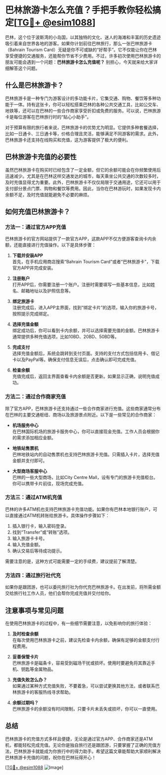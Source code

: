 # 巴林旅游卡怎么充值？手把手教你轻松搞定[[TG💪+ @esim1088](https://t.me/s/esim1088)]

巴林，这个位于波斯湾的小岛国，以其独特的文化、迷人的海滩和丰富的历史遗迹吸引着来自世界各地的游客。如果你计划前往巴林旅行，那么一张巴林旅游卡（Bahrain Tourism Card）无疑是你不可或缺的“好帮手”。它不仅能让你在巴林享受便捷的交通服务，还能帮你节省不少费用。不过，许多初次使用巴林旅游卡的朋友可能会遇到一个问题：**巴林旅游卡怎么充值呢？** 别担心，今天就来给大家详细解答这个问题。

## 什么是巴林旅游卡？

巴林旅游卡是一种专门为游客设计的多功能卡片，它集交通、购物、餐饮等多种功能于一体。持有这张卡，你可以轻松搭乘巴林的各种公共交通工具，比如公交车、地铁等，还可以在巴林的一些合作商家享受折扣或免费的服务。可以说，巴林旅游卡是每位游客在巴林旅行时的“贴心小助手”。

对于预算有限的旅行者来说，巴林旅游卡的优势尤为明显。它提供多种套餐选择，比如一日通卡、三日通卡等，价格合理且灵活，能够满足不同游客的需求。此外，巴林旅游卡还支持在线购买和充值，这为游客提供了极大的便利。

## 巴林旅游卡充值的必要性

虽然巴林旅游卡在购买时已经包含了一定金额，但它的余额可能会在你频繁使用后迅速减少。尤其是在巴林这样交通发达的城市，每天乘坐公共交通的次数较多时，及时充值显得尤为重要。此外，巴林旅游卡不仅仅局限于交通用途，它还可以用于支付部分景点门票、购物和餐饮等费用。因此，当你在巴林游玩时，如果发现卡内余额不足，及时充值就能避免不必要的麻烦。

## 如何充值巴林旅游卡？

### 方法一：通过官方APP充值

巴林旅游卡的官方网站提供了一款官方APP，这款APP不仅方便游客查询卡内余额，还能直接进行充值操作。以下是具体步骤：

1. **下载并安装APP**  
   首先，在手机应用商店搜索“Bahrain Tourism Card”或者“巴林旅游卡”，下载官方APP并完成安装。

2. **注册账户**  
   打开APP后，你需要注册一个账户。注册时需要填写一些基本信息，比如姓名、邮箱地址以及护照信息等。

3. **绑定旅游卡**  
   注册完成后，进入APP主界面，找到“绑定卡片”的选项，输入你的旅游卡号，按照提示完成绑定。

4. **选择充值金额**  
   绑定成功后，你可以看到卡内余额，并可以选择需要充值的金额。巴林旅游卡通常提供多种充值选项，比如10BD、20BD、50BD等。

5. **完成支付**  
   选择充值金额后，系统会跳转到支付页面。支持的支付方式包括信用卡、借记卡以及PayPal等。确保支付信息无误后，点击确认即可完成充值。

6. **检查余额**  
   充值完成后，返回主界面查看卡内余额是否更新。如果显示正确，说明充值成功。

### 方法二：通过合作商家充值

除了官方APP，巴林旅游卡还支持通过一些合作商家进行充值。这些商家通常分布在巴林的主要交通枢纽、商场以及旅游景点附近。以下是一些常见的合作商家：

- **机场服务中心**  
  在巴林国际机场的旅游卡服务中心，你可以直接现金充值。工作人员会根据你的需求添加相应金额。

- **地铁站售票机**  
  巴林地铁站内的自动售票机也支持巴林旅游卡充值。只需插入卡片，选择充值金额并支付即可。

- **大型商场客服中心**  
  巴林的一些大型商场，比如City Centre Mall，设有专门的旅游卡充值柜台。你可以携带卡片前往，现场完成充值。

### 方法三：通过ATM机充值

巴林的许多ATM机也支持巴林旅游卡充值功能。如果你有巴林本地银行账户，可以直接通过ATM机转账给旅游卡。具体操作步骤如下：

1. 插入银行卡，输入密码登录。
2. 找到“Transfer”或“转账”选项。
3. 输入旅游卡卡号。
4. 输入充值金额。
5. 确认交易后等待成功提示。

需要注意的是，这种方式可能需要一定的手续费，建议提前了解清楚。

### 方法四：通过旅行社代充

如果你是跟团游，也可以委托旅行社为你代充巴林旅游卡。在出发前，将所需金额交给旅行社工作人员，他们会帮你完成充值并交付给你。

## 注意事项与常见问题

在使用巴林旅游卡的过程中，有一些细节需要注意，以免影响你的旅行体验：

1. **及时检查余额**  
   在每次使用巴林旅游卡之前，建议先检查卡内余额，确保有足够的金额支付行程费用。

2. **妥善保管卡片**  
   巴林旅游卡是磁条卡，容易受到磁场干扰或损坏。使用时要避免将其靠近手机、钥匙等金属物品。

3. **充值失败怎么办？**  
   如果通过某种方式充值失败，不要着急，可以尝试更换其他方法，或者联系巴林旅游卡的客服热线寻求帮助。

4. **余额过期吗？**  
   巴林旅游卡的余额没有时间限制，只要卡片未丢失或损坏，你可以一直使用。

## 总结

巴林旅游卡的充值方式多样且便捷，无论是通过官方APP、合作商家还是ATM机，都能轻松完成充值。无论你是独自旅行还是跟团游，只要掌握了正确的充值方法，巴林旅游卡就能成为你旅行中的得力助手。希望这篇文章能帮助大家顺利解决巴林旅游卡充值的问题，祝你在巴林玩得开心！

[[TG💪+ @esim1088](https://t.me/s/esim1088) ![Image](https://i.postimg.cc/4NQfJmqS/Snipaste-2025-05-13-00-14-12.png)]